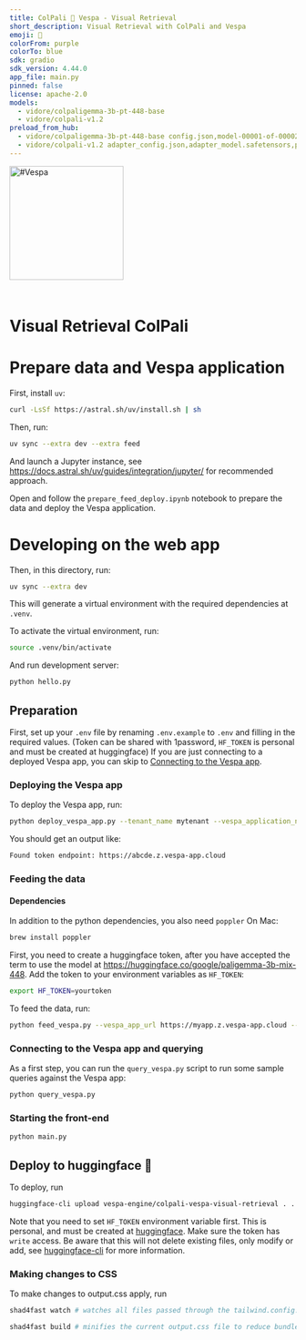 ```yaml
---
title: ColPali 🤝 Vespa - Visual Retrieval
short_description: Visual Retrieval with ColPali and Vespa
emoji: 👀
colorFrom: purple
colorTo: blue
sdk: gradio
sdk_version: 4.44.0
app_file: main.py
pinned: false
license: apache-2.0
models:
  - vidore/colpaligemma-3b-pt-448-base
  - vidore/colpali-v1.2
preload_from_hub:
  - vidore/colpaligemma-3b-pt-448-base config.json,model-00001-of-00002.safetensors,model-00002-of-00002.safetensors,model.safetensors.index.json,preprocessor_config.json,special_tokens_map.json,tokenizer.json,tokenizer_config.json 12c59eb7e23bc4c26876f7be7c17760d5d3a1ffa
  - vidore/colpali-v1.2 adapter_config.json,adapter_model.safetensors,preprocessor_config.json,special_tokens_map.json,tokenizer.json,tokenizer_config.json 9912ce6f8a462d8cf2269f5606eabbd2784e764f
---
```


<!-- Copyright Vespa.ai. Licensed under the terms of the Apache 2.0 license. See LICENSE in the project root. -->

<picture>
  <source media="(prefers-color-scheme: dark)" srcset="https://assets.vespa.ai/logos/Vespa-logo-green-RGB.svg">
  <source media="(prefers-color-scheme: light)" srcset="https://assets.vespa.ai/logos/Vespa-logo-dark-RGB.svg">
  <img alt="#Vespa" width="200" src="https://assets.vespa.ai/logos/Vespa-logo-dark-RGB.svg" style="margin-bottom: 25px;">
</picture>

# Visual Retrieval ColPali

# Prepare data and Vespa application

First, install `uv`:

```bash
curl -LsSf https://astral.sh/uv/install.sh | sh
```

Then, run:

```bash
uv sync --extra dev --extra feed
```

And launch a Jupyter instance, see https://docs.astral.sh/uv/guides/integration/jupyter/ for recommended approach.

Open and follow the `prepare_feed_deploy.ipynb` notebook to prepare the data and deploy the Vespa application.

# Developing on the web app


Then, in this directory, run:

```bash
uv sync --extra dev
```

This will generate a virtual environment with the required dependencies at `.venv`.

To activate the virtual environment, run:

```bash
source .venv/bin/activate
```

And run development server:

```bash
python hello.py
```

## Preparation

First, set up your `.env` file by renaming `.env.example` to `.env` and filling in the required values.
(Token can be shared with 1password, `HF_TOKEN` is personal and must be created at huggingface)
If you are just connecting to a deployed Vespa app, you can skip
to [Connecting to the Vespa app](#connecting-to-the-vespa-app-and-querying).

### Deploying the Vespa app

To deploy the Vespa app, run:

```bash
python deploy_vespa_app.py --tenant_name mytenant --vespa_application_name myapp --token_id_write mytokenid_write --token_id_read mytokenid_read
```

You should get an output like:

```bash
Found token endpoint: https://abcde.z.vespa-app.cloud
````

### Feeding the data

#### Dependencies

In addition to the python dependencies, you also need `poppler`
On Mac:

```bash
brew install poppler
```

First, you need to create a huggingface token, after you have accepted the term to use the model
at https://huggingface.co/google/paligemma-3b-mix-448.
Add the token to your environment variables as `HF_TOKEN`:

```bash
export HF_TOKEN=yourtoken
```

To feed the data, run:

```bash
python feed_vespa.py --vespa_app_url https://myapp.z.vespa-app.cloud --vespa_cloud_secret_token mysecrettoken
```

### Connecting to the Vespa app and querying

As a first step, you can run the `query_vespa.py` script to run some sample queries against the Vespa app:

```bash
python query_vespa.py
```

### Starting the front-end

```bash
python main.py
```

## Deploy to huggingface 🤗

To deploy, run

```bash
huggingface-cli upload vespa-engine/colpali-vespa-visual-retrieval . . --repo-type=space
```

Note that you need to set `HF_TOKEN` environment variable first.
This is personal, and must be created at [huggingface](https://huggingface.co/settings/tokens).
Make sure the token has `write` access.
Be aware that this will not delete existing files, only modify or add,
see [huggingface-cli](https://huggingface.co/docs/huggingface_hub/en/guides/upload#upload-from-the-cli) for more
information.

### Making changes to CSS

To make changes to output.css apply, run

```bash
shad4fast watch # watches all files passed through the tailwind.config.js content section

shad4fast build # minifies the current output.css file to reduce bundle size in production.
```
